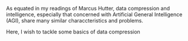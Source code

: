 As equated in my readings of Marcus Hutter, data compression and intelligence, especially that concerned with Artificial General Intelligence (AGI), share many similar characcteristics and problems.

Here, I wish to tackle some basics of data compression
